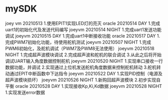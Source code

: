 # mySDK
joey vm 20210513
    1.使用EPIT1实现LED灯的亮灭
oracle 20210514 DAY
    1.完成uart1的初始化代及发送代码编写
joeyvm 20210514 NIGHT
    1.完成uart1发送功能调试
joeyvm 20210515 DAY
    1.完成uart1中断接收功能
oracle 20210517 DAY
	1.完成PWM7初始化功能，待使用舵机测试
joeyvm 20210507 NIGHT
	1.完成PWM6初始化，及舵机调试（PWM7及PWM8无法使用）
joeyvm 20210518 NIGHT
	1.完成超声波模块调试
	2.完成超声波和舵机的联合调试
	3.从此之后将开始调试UART输入角度数据控制舵机
joeyvm 20210520 NIGHT
	1.实现串口接收一行数据功能，并调试
	2.实现通过上位机发送舵机角度数据来控制舵机转动
	3.舵机转动通过EPIT中断函数中下达指令
joeyvm 20210522 DAY
	1.实现PID控制（电源及超声波模块损坏）
joeyvm 20210526 NIGHT
	1.新购回超声波模块
	2.初步实现自平衡
oracle 20210528 DAY
	1.实现接收Kp,Ki,Kd数据
joeyvm 20210528 NIGHT
	1.实现发送error数据
